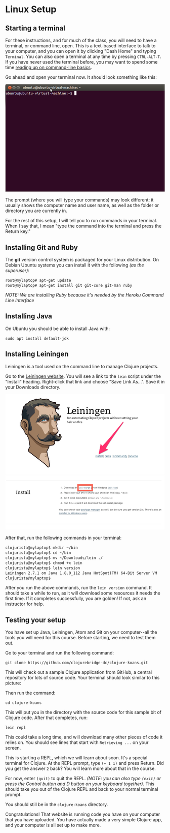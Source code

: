 Linux Setup
===========

## Starting a terminal

For these instructions, and for much of the class, you will need to have a terminal, or command line, open. This is a text-based interface to talk to your computer, and you can open it by clicking "Dash Home" and typing `Terminal`. You can also open a terminal at any time by pressing `CTRL-ALT-T`. If you have never used the terminal before, you may want to spend some time [reading up on command-line basics](http://blog.teamtreehouse.com/command-line-basics).

Go ahead and open your terminal now. It should look something like this:

![blank terminal](img/ubuntu/blank_terminal.png)

The prompt (where you will type your commands) may look different: it usually shows the computer name and user name, as well as the folder or directory you are currently in.

For the rest of this setup, I will tell you to run commands in your terminal. When I say that, I mean "type the command into the terminal and press the Return key."

## Installing Git and Ruby

The **git** version control system is packaged for your Linux distribution.
On Debian Ubuntu systems you can install it with the following
*(as the superuser)*:

```
root@mylaptop# apt-get update
root@mylaptop# apt-get install git git-core git-man ruby
```

*NOTE: We are installing Ruby because it's needed by the Heroku Command Line Interface*

## Installing Java

On Ubuntu you should be able to install Java with:

```
sudo apt install default-jdk
```
## Installing Leiningen

Leiningen is a tool used on the command line to manage Clojure projects.

Go to the [Leiningen website](http://leiningen.org/). You will see a link to the `lein` script under the "Install" heading. Right-click that link and choose "Save Link As...". Save it in your Downloads directory.

![Leiningen site](img/leiningen_site.png)
![Leiningen site](img/lein_install.png)

After that, run the following commands in your terminal:

```
clojurista@mylaptop$ mkdir ~/bin
clojurista@mylaptop$ cd ~/bin
clojurista@mylaptop$ mv ~/Downloads/lein ./
clojurista@mylaptop$ chmod +x lein
clojurista@mylaptop$ lein version
Leiningen 2.7.1 on Java 1.8.0_112 Java HotSpot(TM) 64-Bit Server VM
clojurista@mylaptop$
```

After you run the above commands, run the `lein version` command. It should take a while to run, as it will download some resources it needs the first time. If it completes successfully, you are golden! If not, ask an instructor for help.

## Testing your setup

You have set up Java, Leiningen, Atom and Git on your computer--all the tools you will need for this course. Before starting, we need to test them out.

Go to your terminal and run the following command:

```
git clone https://github.com/clojurebridge-dc/clojure-koans.git

```

This will check out a sample Clojure application from GitHub, a central repository for lots of source code. Your terminal should look similar to this picture:


Then run the command:

```
cd clojure-koans
```

This will put you in the directory with the source code for this sample bit of Clojure code. After that completes, run:

```
lein repl
```

This could take a long time, and will download many other pieces of code it relies on. You should see lines that start with `Retrieving ...` on your screen.


This is starting a REPL, which we will learn about soon. It's a special terminal for Clojure. At the REPL prompt, type `(+ 1 1)` and press Return. Did you get the answer `2` back? You will learn more about that in the course.

For now, enter `(quit)` to quit the REPL. _(NOTE: you can also type `(exit)` or press the Control button and D button on your keyboard together)_.
This should take you out of the Clojure REPL and back to your normal terminal prompt.

You should still be in the `clojure-koans` directory.

Congratulations! That website is running code you have on your computer that you have uploaded. You have actually made a very simple Clojure app, and your computer is all set up to make more.
